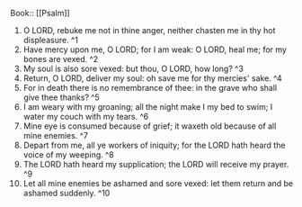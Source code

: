  Book:: [[Psalm]]
 1. O LORD, rebuke me not in thine anger, neither chasten me in thy hot displeasure. ^1
 2. Have mercy upon me, O LORD; for I am weak: O LORD, heal me; for my bones are vexed. ^2
 3. My soul is also sore vexed: but thou, O LORD, how long? ^3
 4. Return, O LORD, deliver my soul: oh save me for thy mercies' sake. ^4
 5. For in death there is no remembrance of thee: in the grave who shall give thee thanks? ^5
 6. I am weary with my groaning; all the night make I my bed to swim; I water my couch with my tears. ^6
 7. Mine eye is consumed because of grief; it waxeth old because of all mine enemies. ^7
 8. Depart from me, all ye workers of iniquity; for the LORD hath heard the voice of my weeping. ^8
 9. The LORD hath heard my supplication; the LORD will receive my prayer. ^9
 10. Let all mine enemies be ashamed and sore vexed: let them return and be ashamed suddenly. ^10
